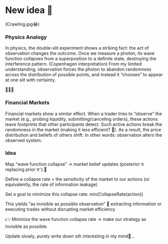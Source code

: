 # New idea 🤔

(Crawling.jpg😂)

### Physics Analogy

In physics, the double-slit experiment shows a striking fact: the act of observation changes the outcome. Once we measure a photon, its wave function collapses from a superposition to a definite state, destroying the interference pattern. (Copenhagen interpretation) From my limited understanding, observation forces the photon to abandon randomness across the distribution of possible points, and instead it “chooses” to appear at one slit with certainty.

🚶🚶🚶

### Financial Markets

Financial markets show a similar effect.
When a trader tries to “observe” the market (e.g., probing liquidity, submitting/canceling orders), these actions leave footprints that other participants detect. Such active actions break the randomness in the market (making it less efficient? 🤔). As a result, the price distribution and beliefs of others shift. 
In other words: observation alters the observed system.


### Idea

Map “wave function collapse” → market belief updates (posterior π replacing prior π⁻).🤔

Define a collapse rate = the sensitivity of the market to our actions (or equivalently, the rate of information leakage)

Set a goal to minimize this collapse rate: min(CollapseRate(action))

This yields “as invisible as possible observation” 🤔 extracting information or executing trades without disrupting market efficiency

👉 Minimize the wave function collapse rate → make our strategy as invisible as possible.



Update slowly, purely write down sth interesting in my mind👀...
